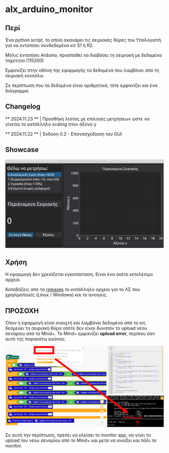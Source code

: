 # alx_arduino_monitor

## Περί

Ένα python script, το οποίο σκανάρει τις σειριακές θύρες του Υπολογιστή για να εντοπίσει συνδεδεμένα κιτ S1 ή R2. 

Μόλις εντοπίσει Arduino, προσπαθεί να διαβάσει τη σειριακή με δεδομένα ταχύτητα (115200)

Εμφανίζει στην οθόνη της εφαρμογής τα δεδομένα που λαμβάνει από τη σειριακή κονσόλα.

Σε περίπτωση που τα δεδομένα είναι αριθμητικά, τότε εμφανίζει και ένα διάγραμμα.

## Changelog

** 2024.11.23 ** | Προσθήκη λίστας με επιλογές μετρήσεων ώστε να γίνεται το κατάλληλο scaling στον άξονα y

** 2024.11.22 ** | Έκδοση 0.2 - Επανασχεδίαση του GUI

## Showcase

![showcase](img/alx_arduino_monitor_0.2.gif)


## Χρήση

Η εφαρμογή δεν χρειάζεται εγκατάσταση. Είναι ένα σκέτο εκτελέσιμο αρχείο. 

Κατεβάζεις από τα [releases](https://github.com/ale3andro/alx_arduino_logger/releases) το κατάλληλο αρχείο για το ΛΣ που χρησιμοποιείς (Linux / Windows) και το ανοίγεις.

## ΠΡΟΣΟΧΗ

Όταν η εφαρμογή είναι ανοιχτή και λαμβάνει δεδομένα από το κιτ, δεσμεύει τη σειριακή θύρα οπότε δεν είναι δυνατόν το upload νέου σεναρίου από το Mind+. Το Mind+ εμφανίζει **upload error**, περίπου σαν αυτό της παρακάτω εικόνας.

![mind+upload_error](img/mind_plus_upload_error.png)

Σε αυτή την περίπτωση, πρέπει να κλείσει το monitor app, να γίνει το upload του νέου σεναρίου από το Mind+ και μετά να ανοίξει και πάλι το monitor.



